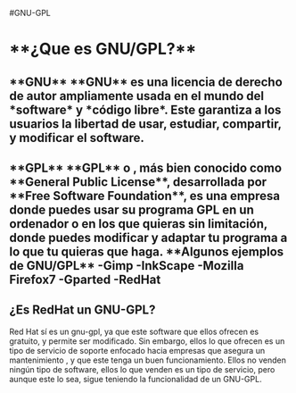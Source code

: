 #GNU-GPL

<h1>**¿Que es GNU/GPL?**
<h2>**GNU**
**GNU** es una licencia de derecho de autor ampliamente usada en el mundo del *software* y *código libre*.
Este garantiza a los usuarios la libertad de usar, estudiar, compartir, y modificar el software.
<h2>**GPL**
**GPL** o , más bien conocido como **General Public License**, desarrollada por **Free Software Foundation**, es una empresa donde puedes usar su programa GPL en un ordenador o en los que quieras sin limitación, donde puedes modificar y adaptar tu programa a lo que tu quieras que haga.
**Algunos ejemplos de GNU/GPL**
-Gimp
-InkScape
-Mozilla Firefox7
-Gparted
-RedHat

## ¿Es RedHat un GNU-GPL?

Red Hat sí es un gnu-gpl, ya que este software que ellos ofrecen es gratuito, y permite ser modificado. Sin embargo, ellos lo que ofrecen es un tipo de servicio de soporte enfocado hacia empresas que asegura un mantenimiento , y que este tenga un buen funcionamiento. Ellos no venden ningún tipo de software, ellos lo que venden es un tipo de servicio, pero aunque este lo sea, sigue teniendo la funcionalidad de un GNU-GPL.
